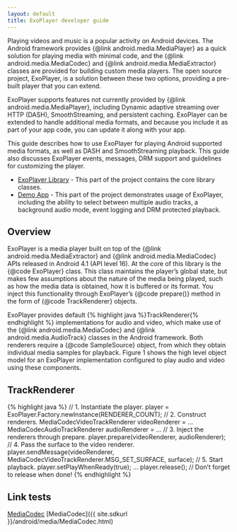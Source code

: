 ```yaml
---
layout: default
title: ExoPlayer developer guide
---
```


Playing videos and music is a popular activity on Android devices. The Android framework
provides {@link android.media.MediaPlayer} as a quick solution for playing media with minimal
code, and the {@link android.media.MediaCodec} and {@link android.media.MediaExtractor} classes
are provided for building custom media players. The open source project, ExoPlayer, is a
solution between these two options, providing a pre-built player that you can extend.

ExoPlayer supports features not currently provided by
{@link android.media.MediaPlayer}, including Dynamic adaptive streaming
over HTTP (DASH), SmoothStreaming, and persistent caching. ExoPlayer can be extended
to handle additional media formats, and because you include it as part of your app code,
you can update it along with your app.

This guide describes how to use ExoPlayer for playing Android supported media formats, as well as
DASH and SmoothStreaming playback. This guide also discusses ExoPlayer events, messages, DRM
support and guidelines for customizing the player.

* [ExoPlayer Library](https://github.com/google/ExoPlayer/tree/master/library) - This part of the
  project contains the core library classes.
* [Demo App](https://github.com/google/ExoPlayer/tree/master/demo) - This part of the project
  demonstrates usage of ExoPlayer, including the ability to select between multiple audio tracks,
  a background audio mode, event logging and DRM protected playback.

## Overview ##

ExoPlayer is a media player built on top of the {@link android.media.MediaExtractor} and
{@link android.media.MediaCodec} APIs released in Android 4.1 (API level 16). At the core of this
library is the {@code ExoPlayer} class. This class maintains the player’s global state, but makes few
assumptions about the nature of the media being played, such as how the media data is obtained,
how it is buffered or its format. You inject this functionality through ExoPlayer’s {@code
prepare()} method in the form of {@code TrackRenderer} objects.

ExoPlayer provides default {% highlight java %}TrackRenderer{% endhighlight %} implementations for audio and
video, which make use of the {@link android.media.MediaCodec} and {@link android.media.AudioTrack}
classes in the Android framework. Both renderers require a {@code SampleSource} object, from which
they obtain individual media samples for playback. Figure 1 shows the high level object model for
an ExoPlayer implementation configured to play audio and video using these components.

## TrackRenderer ##

{% highlight java %}
// 1. Instantiate the player.
player = ExoPlayer.Factory.newInstance(RENDERER_COUNT);
// 2. Construct renderers.
MediaCodecVideoTrackRenderer videoRenderer = …
MediaCodecAudioTrackRenderer audioRenderer = ...
// 3. Inject the renderers through prepare.
player.prepare(videoRenderer, audioRenderer);
// 4. Pass the surface to the video renderer.
player.sendMessage(videoRenderer, MediaCodecVideoTrackRenderer.MSG_SET_SURFACE,
        surface);
// 5. Start playback.
player.setPlayWhenReady(true);
...
player.release(); // Don’t forget to release when done!
{% endhighlight %}

## Link tests ##

<a href="{{ site.sdkurl }}/android/media/MediaCodec.html">MediaCodec</a>
[MediaCodec]({{ site.sdkurl }}/android/media/MediaCodec.html)
